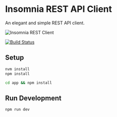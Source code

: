 Insomnia REST API Client
========================

An elegant and simple REST API client.

![Insomnia REST Client](http://i.imgur.com/kG0Tn6K.png)

[![Build Status](https://travis-ci.com/gschier/insomnia.svg?branch=master)](https://travis-ci.com/gschier/insomnia)

Setup
-----

```bash
nvm install
npm install

cd app && npm install
```

Run Development
---------------

```bash
npm run dev
```

